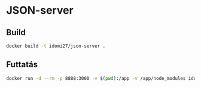 # JSON-server

## Build

```sh
docker build -t idomi27/json-server .
```

## Futtatás

```sh
docker run -d --rm -p 8888:3000 -v $(pwd):/app -v /app/node_modules idomi27/json-server
```